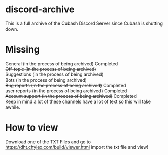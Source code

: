 # discord-archive
This is a full archive of the Cubash Discord Server since Cubash is shutting down.
# Missing
~~General (in the process of being archived)~~ Completed
<br>
~~Off-topic (in the process of being archived)~~
<br>
Suggestions (in the process of being archived)
<br>
Bots (in the process of being archived)
<br>
~~Bug reports (in the process of being archived)~~ Completed
<br>
~~user reports (in the process of being archived)~~ Completed
<br>
~~Account support (in the process of being archived)~~ Completed
<br>
Keep in mind a lot of these channels have a lot of text so this will take awhile.

# How to view
Download one of the TXT Files and go to https://dht.chylex.com/build/viewer.html import the txt file and view!
